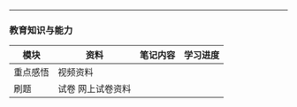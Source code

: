 

------

### 教育知识与能力

| 模块     | 资料              | 笔记内容 | 学习进度 |
| -------- | ----------------- | -------- | -------- |
| 重点感悟 | 视频资料          |          |          |
| 刷题     | 试卷 网上试卷资料 |          |          |